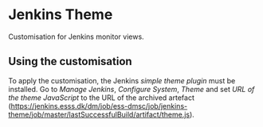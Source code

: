 # Jenkins Theme

Customisation for Jenkins monitor views.


## Using the customisation

To apply the customisation, the Jenkins _simple theme plugin_ must be installed.
Go to *Manage Jenkins*, *Configure System*, *Theme* and set _URL of the theme
JavaScript_ to the URL of the archived artefact
(https://jenkins.esss.dk/dm/job/ess-dmsc/job/jenkins-theme/job/master/lastSuccessfulBuild/artifact/theme.js).
